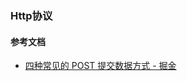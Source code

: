 ### Http协议

#### 









#### 参考文档

- [四种常见的 POST 提交数据方式 - 掘金](https://juejin.cn/post/6996901713122852895)
